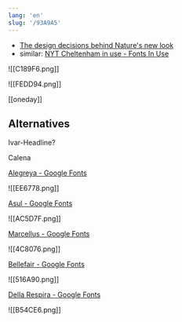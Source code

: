 ```yaml
---
lang: 'en'
slug: '/93A9A5'
---
```


- [The design decisions behind Nature's new look](https://www.nature.com/articles/d41586-019-03083-5)
- similar: [NYT Cheltenham in use - Fonts In Use](https://fontsinuse.com/typefaces/7802/nyt-cheltenham)

![[C189F6.png]]

![[FEDD94.png]]

[[oneday]]

## Alternatives

Ivar-Headline?

Calena



[Alegreya - Google Fonts](https://fonts.google.com/specimen/Alegreya)

![[EE6778.png]]

[Asul - Google Fonts](https://fonts.google.com/specimen/Asul)

![[AC5D7F.png]]

[Marcellus - Google Fonts](https://fonts.google.com/specimen/Marcellus)

![[4C8076.png]]

[Bellefair - Google Fonts](https://fonts.google.com/specimen/Bellefair)

![[516A90.png]]

[Della Respira - Google Fonts](https://fonts.google.com/specimen/Della+Respira)

![[B54CE6.png]]
